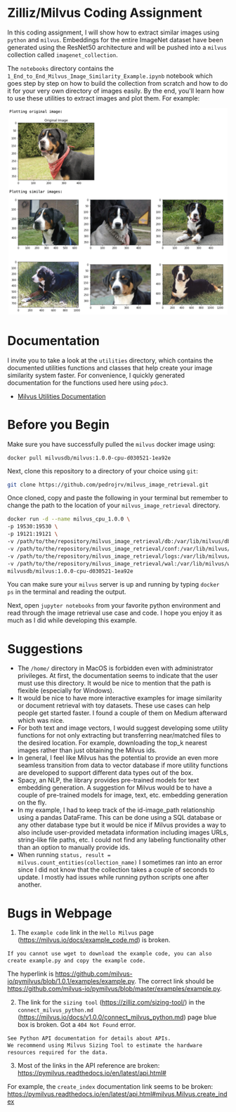 # Zilliz/Milvus Coding Assignment


In this coding assignment, I will show how to extract similar images using `python` and `milvus`. Embeddings for the entire ImageNet dataset have been generated using the ResNet50 architecture and will be pushed into a `milvus` collection called `imagenet_collection`. 

The `notebooks` directory contains the `1_End_to_End_Milvus_Image_Similarity_Example.ipynb` notebook which goes step by step on how to build the collection from scratch and how to do it for your very own directory of images easily. By the end, you'll learn how to use these utilities to extract images and plot them. For example:

<p align="center">
  <img src="assets/example_extraction.png" width="500">
</p>

# Documentation

I invite you to take a look at the `utilities` directory, which contains the documented utilities functions and classes that help create your image similarity system faster. For convenience, I quickly generated documentation for the functions used here using `pdoc3`. 

- <a href="html/index.html">Milvus Utilities Documentation</a>

# Before you Begin

Make sure you have successfully pulled the `milvus` docker image using:

```docker
docker pull milvusdb/milvus:1.0.0-cpu-d030521-1ea92e
```

Next, clone this repository to a directory of your choice using `git`:

```bash
git clone https://github.com/pedrojrv/milvus_image_retrieval.git
```

Once cloned, copy and paste the following in your terminal but remember to change the path to the location of your `milvus_image_retrieval` directory.

```bash
docker run -d --name milvus_cpu_1.0.0 \
-p 19530:19530 \
-p 19121:19121 \
-v /path/to/the/repository/milvus_image_retrieval/db:/var/lib/milvus/db \
-v /path/to/the/repository/milvus_image_retrieval/conf:/var/lib/milvus/conf \
-v /path/to/the/repository/milvus_image_retrieval/logs:/var/lib/milvus/logs \
-v /path/to/the/repository/milvus_image_retrieval/wal:/var/lib/milvus/wal \
milvusdb/milvus:1.0.0-cpu-d030521-1ea92e
```

You can make sure your `milvus` server is up and running by typing `docker ps` in the terminal and reading the output.

Next, open `jupyter notebooks` from your favorite python environment and read through the image retrieval use case and code. I hope you enjoy it as much as I did while developing this example. 

# Suggestions

- The `/home/` directory in MacOS is forbidden even with administrator privileges. At first, the documentation seems to indicate that the user must use this directory. It would be nice to mention that the path is flexible (especially for Windows).
- It would be nice to have more interactive examples for image similarity or document retrieval with toy datasets. These use cases can help people get started faster. I found a couple of them on Medium afterward which was nice. 
- For both text and image vectors, I would suggest developing some utility functions for not only extracting but transferring near/matched files to the desired location. For example, downloading the top_k nearest images rather than just obtaining the Milvus ids.
- In general, I feel like Milvus has the potential to provide an even more seamless transition from data to vector database if more utility functions are developed to support different data types out of the box.
- Spacy, an NLP, the library provides pre-trained models for text embedding generation. A suggestion for Milvus would be to have a couple of pre-trained models for image, text, etc. embedding generation on the fly.
- In my example, I had to keep track of the id-image_path relationship using a pandas DataFrame. This can be done using a SQL database or any other database type but it would be nice if Milvus provides a way to also include user-provided metadata information including images URLs, string-like file paths, etc.  I could not find any labeling functionality other than an option to manually provide ids. 
- When running `status, result = milvus.count_entities(collection_name)` I sometimes ran into an error since I did not know that the collection takes a couple of seconds to update. I mostly had issues while running python scripts one after another. 



# Bugs in Webpage

1. The `example code` link in the `Hello Milvus` page (https://milvus.io/docs/example_code.md) is broken. 

```
If you cannot use wget to download the example code, you can also create example.py and copy the example code.
```

The hyperlink is https://github.com/milvus-io/pymilvus/blob/1.0.1/examples/example.py. The correct link should be https://github.com/milvus-io/pymilvus/blob/master/examples/example.py.

2. The link for the `sizing tool` (https://zilliz.com/sizing-tool/) in the `connect_milvus_python.md` (https://milvus.io/docs/v1.0.0/connect_milvus_python.md) page blue box is broken. Got a `404 Not Found` error.

```
See Python API documentation for details about APIs.
We recommend using Milvus Sizing Tool to estimate the hardware resources required for the data.
```

3. Most of the links in the API reference are broken: https://pymilvus.readthedocs.io/en/latest/api.html#

For example, the `create_index` documentation link seems to be broken: https://pymilvus.readthedocs.io/en/latest/api.html#milvus.Milvus.create_index



<!-- ```bash
docker run -d --name milvus_cpu_1.0.0 \
-p 19530:19530 \
-p 19121:19121 \
-v /Users/pedrovicentevaldez/Desktop/milvus_image_retrieval/db:/var/lib/milvus/db \
-v /Users/pedrovicentevaldez/Desktop/milvus_image_retrieval/conf:/var/lib/milvus/conf \
-v /Users/pedrovicentevaldez/Desktop/milvus_image_retrieval/logs:/var/lib/milvus/logs \
-v /Users/pedrovicentevaldez/Desktop/milvus_image_retrieval/wal:/var/lib/milvus/wal \
milvusdb/milvus:1.0.0-cpu-d030521-1ea92e


docker run -d --name milvus_cpu_1.0.0 ^
-p 19530:19530 ^
-p 19121:19121 ^
-v C:/Users/Pedro/Desktop/milvus_image_retrieval/db:/var/lib/milvus/db ^
-v C:/Users/Pedro/Desktop/milvus_image_retrieval/conf:/var/lib/milvus/conf ^
-v C:/Users/Pedro/Desktop/milvus_image_retrieval/logs:/var/lib/milvus/logs ^
-v C:/Users/Pedro/Desktop/milvus_image_retrieval/wal:/var/lib/milvus/wal ^
milvusdb/milvus:1.0.0-cpu-d030521-1ea92e
``` -->